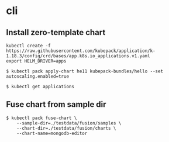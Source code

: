 # cli

## Install zero-template chart

```console
kubectl create -f https://raw.githubusercontent.com/kubepack/application/k-1.18.3/config/crd/bases/app.k8s.io_applications.v1.yaml
export HELM_DRIVER=apps
```

```console
$ kubectl pack apply-chart he11 kubepack-bundles/hello --set autoscaling.enabled=true

$ kubectl get applications
```

## Fuse chart from sample dir

```console
$ kubectl pack fuse-chart \
  	--sample-dir=./testdata/fusion/samples \
	--chart-dir=./testdata/fusion/charts \
	--chart-name=mongodb-editor
```